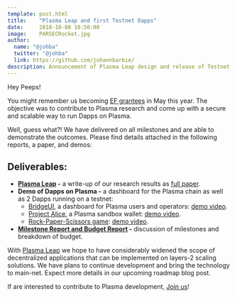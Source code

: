 ```yaml
---
template: post.html
title:    "Plasma Leap and first Testnet Dapps"
date:     2018-10-08 10:50:00
image:    PARSECRocket.jpg
author:
  name: "@johba"
  twitter: "@johba"
  link: https://github.com/johannbarbie/
description: Announcement of Plasma Leap design and release of Testnet with demo Dapps.
---
```


Hey Peeps!

You might remember us becoming [EF grantees](https://blog.ethereum.org/2018/05/02/announcing-may-2018-cohort-ef-grants/) in May this year. The objective was to contribute to Plasma research and come up with a secure and scalable way to run Dapps on Plasma.

Well, guess what?! We have delivered on all milestones and are able to demonstrate the outcomes. Please find details attached in the following reports, a paper, and demos:

## Deliverables:

- **[Plasma Leap](https://goo.gl/h8Th6d) -** a write-up of our research results as [full paper](https://goo.gl/tm9JWA).
- **Demo of Dapps on Plasma -** a dashboard for the Plasma chain as well as 2 Dapps running on a testnet:
	- [BridgeUI](http://stake-dev.parseclabs.org), a dashboard for Plasma users and operators:
		[demo video](https://youtu.be/ZnRlcZErTc4).
	- [Project Alice](http://alice.parseclabs.org), a Plasma sandbox wallet: [demo video](https://youtu.be/AzD-Lknye78).
	- [Rock-Paper-Scissors game](https://goo.gl/Rgr662): [demo video](https://youtu.be/lYRurlnTcLk).
- **[Milestone Report and Budget Report](https://goo.gl/HxXfWe) -** discussion of milestones and breakdown of budget. 

With [Plasma Leap](https://goo.gl/h8Th6d) we hope to have considerably widened the scope of decentralized applications that can be implemented on layers-2 scaling solutions. We have plans to continue development and bring the technology to main-net. Expect more details in our upcoming roadmap blog post.

If are interested to contribute to Plasma development, [Join us](http://join.parseclabs.org)!


